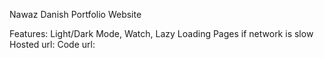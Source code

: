 
Nawaz Danish Portfolio Website

Features: Light/Dark Mode, Watch, Lazy Loading Pages if network is slow
Hosted url:
Code url: